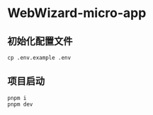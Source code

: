 # WebWizard-micro-app

## 初始化配置文件

```shell
cp .env.example .env
```

## 项目启动

```shell
pnpm i
pnpm dev
```
